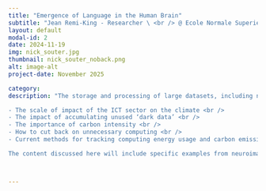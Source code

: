 ```yaml
---
title: "Emergence of Language in the Human Brain"
subtitle: "Jean Remi-King - Researcher \ <br /> @ Ecole Normale Superieure, MetaAI "
layout: default
modal-id: 2
date: 2024-11-19
img: nick_souter.jpg
thumbnail: nick_souter_noback.png
alt: image-alt
project-date: November 2025

category:
description: "The storage and processing of large datasets, including neuroimaging data, uses energy, and therefore has a carbon footprint. This session will focus on how computing leads to carbon emissions, and what can be done to reduce your personal research computing footprint. Specifically, context will be provided on: <br />

- The scale of impact of the ICT sector on the climate <br />
- The impact of accumulating unused ‘dark data’ <br />
- The importance of carbon intensity <br />
- How to cut back on unnecessary computing <br />
- Current methods for tracking computing energy usage and carbon emissions <br />

The content discussed here will include specific examples from neuroimaging research, including how one can reduce the carbon footprint of preprocessing in fMRIPrep, and the effect of fMRI software choice on energy usage. The messages and approaches discussed here will also apply to any discipline requiring the processing of large amounts of data, beyond neuroimaging alone."



---
```




